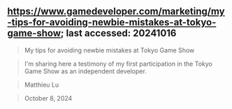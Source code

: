 ## https://www.gamedeveloper.com/marketing/my-tips-for-avoiding-newbie-mistakes-at-tokyo-game-show; last accessed: 20241016

> My tips for avoiding newbie mistakes at Tokyo Game Show

> I'm sharing here a testimony of my first participation in the Tokyo Game Show as an independent developer.

> Matthieu Lu

> October 8, 2024
